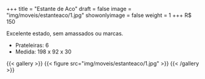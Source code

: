 +++
title = "Estante de Aco"
draft = false
image = "img/moveis/estanteaco/1.jpg"
showonlyimage = false
weight = 1
+++
<span class="price">R$ 150</span>

<!--more-->

Excelente estado, sem amassados ou marcas.

- Prateleiras: 6
- Medida: 198 x 92 x 30


{{< gallery >}}
{{< figure src="img/moveis/estanteaco/1.jpg" >}}
{{< /gallery >}}
